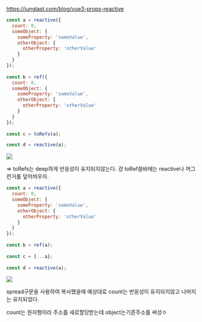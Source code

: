 
https://junglast.com/blog/vue3-props-reactive


```js
const a = reactive({  
  count: 0,  
  someObject: {  
    someProperty: 'someValue',  
    otherObject: {  
      otherProperty: 'otherValue'  
    }  
  }  
});  
  
const b = ref({  
  count: 0,  
  someObject: {  
    someProperty: 'someValue',  
    otherObject: {  
      otherProperty: 'otherValue'  
    }  
  }  
});  
  
const c = toRefs(a);

const d = reactive(a);
```

![](Pasted%20image%2020240821112059.png)

=> toRefs는 deep하게 반응성이 유지되지않는다.
걍 toRef쓸바에는 reactive나 머그런거롤 덮어씌우자.

```js
const a = reactive({  
  count: 0,  
  someObject: {  
    someProperty: 'someValue',  
    otherObject: {  
      otherProperty: 'otherValue'  
    }  
  }  
});  
  
const b = ref(a);  
  
const c = {...a};  
  
const d = reactive(a);
```
![](Pasted%20image%2020240821112757.png)

spread구문을 사용하여 복사했을때
예상대로 count는 반응성이 유지되지않고 나머지는 유지되었다.

count는 원자형이라 주소를 새로할당받는데 object는기존주소를 써성ㅇ